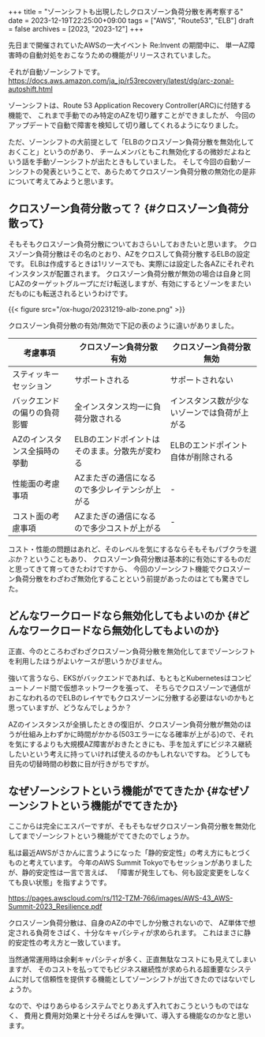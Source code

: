 +++
title = "ゾーンシフトも出現したしクロスゾーン負荷分散を再考察する"
date = 2023-12-19T22:25:00+09:00
tags = ["AWS", "Route53", "ELB"]
draft = false
archives = [2023, "2023-12"]
+++

先日まで開催されていたAWSの一大イベント Re:Invent の期間中に、
単一AZ障害時の自動対処をおこなうための機能がリリースされていました。

それが自動ゾーンシフトです。
<https://docs.aws.amazon.com/ja_jp/r53recovery/latest/dg/arc-zonal-autoshift.html>

ゾーンシフトは、Route 53 Application Recovery Controller(ARC)に付随する機能で、
これまで手動でのみ特定のAZを切り離すことができましたが、
今回のアップデートで自動で障害を検知して切り離してくれるようになりました。

ただ、ゾーンシフトの大前提として「ELBのクロスゾーン負荷分散を無効化しておくこと」というのがあり、
チームメンバともこれ無効化するの微妙だよねという話を手動ゾーンシフトが出たときもしていました。
そして今回の自動ゾーンシフトの発表ということで、あらためてクロスゾーン負荷分散の無効化の是非について考えてみようと思います。


## クロスゾーン負荷分散って？ {#クロスゾーン負荷分散って}

そもそもクロスゾーン負荷分散についておさらいしておきたいと思います。
クロスゾーン負荷分散はその名のとおり、AZをクロスして負荷分散するELBの設定です。
ELBは作成するときは1リソースでも、実際には設定した各AZにそれぞれインスタンスが配置されます。
クロスゾーン負荷分散が無効の場合は自身と同じAZのターゲットグループにだけ転送しますが、有効にするとゾーンをまたいだものにも転送されるというわけです。

{{< figure src="/ox-hugo/20231219-alb-zone.png" >}}

クロスゾーン負荷分散の有効/無効で下記の表のように違いがありました。

| 考慮事項        | クロスゾーン負荷分散 有効 | クロスゾーン負荷分散 無効 |
|-------------|---------------|---------------|
| スティッキーセッション | サポートされる           | サポートされない       |
| バックエンドの偏りの負荷影響 | 全インスタンス均一に負荷分散される | インスタンス数が少ないゾーンでは負荷が上がる |
| AZのインスタンス全損時の挙動 | ELBのエンドポイントはそのまま。分散先が変わる | ELBのエンドポイント自体が削除される |
| 性能面の考慮事項 | AZまたぎの通信になるので多少レイテンシが上がる | -                      |
| コスト面の考慮事項 | AZまたぎの通信になるので多少コストが上がる | -                      |

コスト・性能の問題はあれど、そのレベルを気にするならそもそもパブクラを選ぶか？ということもあり、
クロスゾーン負荷分散は基本的に有効にするものだと思ってきて育ってきたわけですから、
今回のゾーンシフト機能でクロスゾーン負荷分散をわざわざ無効化することという前提があったのはとても驚きでした。


## どんなワークロードなら無効化してもよいのか {#どんなワークロードなら無効化してもよいのか}

正直、今のところわざわざクロスゾーン負荷分散を無効化してまでゾーンシフトを利用したほうがよいケースが思いうかびません。

強いて言うなら、EKSがバックエンドであれば、もともとKubernetesはコンピュートノード間で仮想ネットワークを張って、
そちらでクロスゾーンで通信がおこなわれるのでELBのレイヤでもクロスゾーンに分散する必要はないのかもと思っていますが、どうなんでしょうか？

AZのインスタンスが全損したときの復旧が、クロスゾーン負荷分散が無効のほうが仕組み上わずかに時間がかかる(503エラーになる確率が上がる)ので、それを気にするよりも大規模AZ障害がおきたときにも、手を加えずにビジネス継続したいという考えに持っていければ使えるのかもしれないですね。
どうしても目先の切替時間の秒数に目が行きがちですが。


## なぜゾーンシフトという機能がでてきたか {#なぜゾーンシフトという機能がでてきたか}

ここからは完全にエスパーですが、そもそもなぜクロスゾーン負荷分散を無効化してまでゾーンシフトという機能がでてきたのでしょうか。

私は最近AWSがさかんに言うようになった「静的安定性」の考え方にもとづくものと考えています。
今年のAWS Summit Tokyoでもセッションがありましたが、静的安定性は一言で言えば、
「障害が発生しても、何も設定変更をしなくても良い状態」を指すようです。

<https://pages.awscloud.com/rs/112-TZM-766/images/AWS-43_AWS-Summit-2023_Resilience.pdf>

クロスゾーン負荷分散は、自身のAZの中でしか分散されないので、
AZ単体で想定される負荷をさばく、十分なキャパシティが求められます。
これはまさに静的安定性の考え方と一致しています。

当然通常運用時は余剰キャパシティが多く、正直無駄なコストにも見えてしまいますが、
そのコストを払ってでもビジネス継続性が求められる超重要なシステムに対して信頼性を提供する機能としてゾーンシフトが出てきたのではないでしょうか。

なので、やはりあらゆるシステムでとりあえず入れておこうというものではなく、
費用と費用対効果と十分そろばんを弾いて、導入する機能なのかなと思います。
